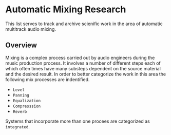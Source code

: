# Automatic Mixing Research
This list serves to track and archive scienific work in the area of automatic multitrack audio mixing. 

## Overview
Mixing is a complex process carried out by audio engineers during the music production process. It involves a number of different steps each of which often times have many substeps dependent on the source material and the desired result. In order to better categorize the work in this area the following mix processes are indentified.

* `Level`
* `Panning`
* `Equalization`
* `Compresssion`
* `Reverb`

Systems that incorporate more than one procees are categorized as `integrated`.
